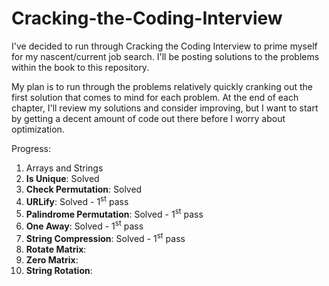 # Cracking-the-Coding-Interview
I've decided to run through Cracking the Coding Interview to prime myself for my nascent/current job search. I'll be posting solutions to the problems within the book to this repository.

My plan is to run through the problems relatively quickly cranking out the first solution that comes to mind for each problem. At the end of each chapter, I'll review my solutions and consider improving, but I want to start by getting a decent amount of code out there before I worry about optimization.

Progress:

1. Arrays and Strings
  1. **Is Unique**:  Solved
  2. **Check Permutation**: Solved
  3. **URLify**: Solved - 1<sup>st</sup> pass
  4. **Palindrome Permutation**: Solved - 1<sup>st</sup> pass
  5. **One Away**: Solved - 1<sup>st</sup> pass
  6. **String Compression**: Solved - 1<sup>st</sup> pass
  7. **Rotate Matrix**:
  8. **Zero Matrix**:
  9. **String Rotation**:
